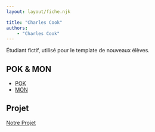 ```yaml
---
layout: layout/fiche.njk

title: "Charles Cook"
authors:
    - "Charles Cook"
---
```


Étudiant fictif, utilisé pour le template de nouveaux élèves.

## POK & MON

- [POK](./pok)
- [MON](./mon)

## Projet

[Notre Projet](../../20XX-20YY/_projets/notre-projet)
